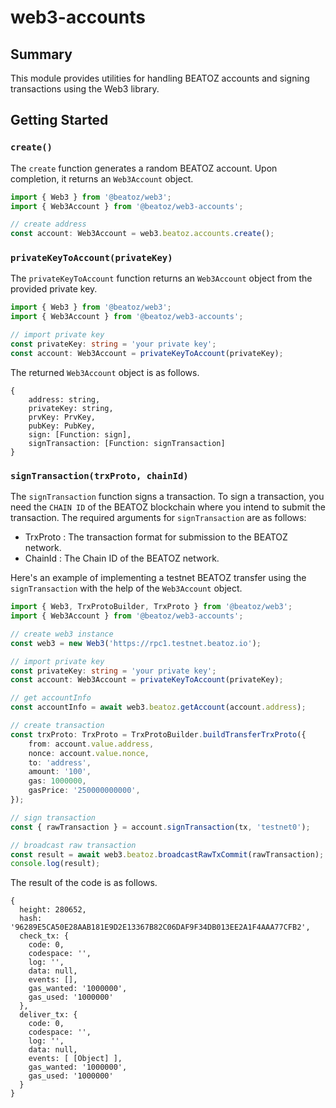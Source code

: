 # web3-accounts

## Summary
This module provides utilities for handling BEATOZ accounts and signing transactions using the Web3 library.

## Getting Started

### `create()`
The `create` function generates a random BEATOZ account. Upon completion, it returns an `Web3Account` object.
```typescript
import { Web3 } from '@beatoz/web3';
import { Web3Account } from '@beatoz/web3-accounts';

// create address
const account: Web3Account = web3.beatoz.accounts.create();
```
### `privateKeyToAccount(privateKey)`
The `privateKeyToAccount` function returns an `Web3Account` object from the provided private key.
```typescript
import { Web3 } from '@beatoz/web3';
import { Web3Account } from '@beatoz/web3-accounts';

// import private key
const privateKey: string = 'your private key';
const account: Web3Account = privateKeyToAccount(privateKey);
```
The returned `Web3Account` object is as follows.
```shell
{
    address: string,
    privateKey: string,
    prvKey: PrvKey,
    pubKey: PubKey,
    sign: [Function: sign],
    signTransaction: [Function: signTransaction]
}
```

### `signTransaction(trxProto, chainId)`
The `signTransaction` function signs a transaction. To sign a transaction, you need the `CHAIN ID` of the BEATOZ blockchain where you intend to submit the transaction. The required arguments for `signTransaction` are as follows:
- TrxProto : The transaction format for submission to the BEATOZ network.
- ChainId : The Chain ID of the BEATOZ network.

Here's an example of implementing a testnet BEATOZ transfer using the `signTransaction` with the help of the `Web3Account` object.
```typescript
import { Web3, TrxProtoBuilder, TrxProto } from '@beatoz/web3';
import { Web3Account } from '@beatoz/web3-accounts';

// create web3 instance
const web3 = new Web3('https://rpc1.testnet.beatoz.io');

// import private key
const privateKey: string = 'your private key';
const account: Web3Account = privateKeyToAccount(privateKey);

// get accountInfo
const accountInfo = await web3.beatoz.getAccount(account.address);

// create transaction
const trxProto: TrxProto = TrxProtoBuilder.buildTransferTrxProto({
    from: account.value.address,
    nonce: account.value.nonce,
    to: 'address',
    amount: '100',
    gas: 1000000,
    gasPrice: '250000000000',
});

// sign transaction
const { rawTransaction } = account.signTransaction(tx, 'testnet0');

// broadcast raw transaction
const result = await web3.beatoz.broadcastRawTxCommit(rawTransaction);
console.log(result);
```
The result of the code is as follows.
```shell
{
  height: 280652,
  hash: '96289E5CA50E28AAB181E9D2E13367B82C06DAF9F34DB013EE2A1F4AAA77CFB2',
  check_tx: {
    code: 0,
    codespace: '',
    log: '',
    data: null,
    events: [],
    gas_wanted: '1000000',
    gas_used: '1000000'
  },
  deliver_tx: {
    code: 0,
    codespace: '',
    log: '',
    data: null,
    events: [ [Object] ],
    gas_wanted: '1000000',
    gas_used: '1000000'
  }
}
```
